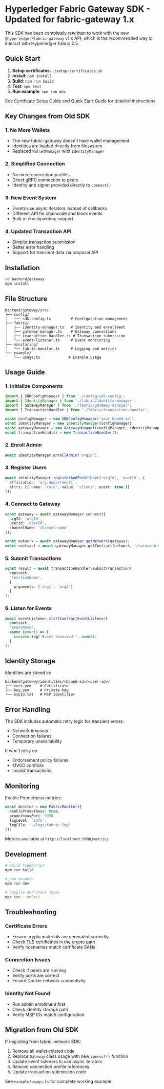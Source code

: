 # Hyperledger Fabric Gateway SDK - Updated for fabric-gateway 1.x

This SDK has been completely rewritten to work with the new `@hyperledger/fabric-gateway` v1.x API, which is the recommended way to interact with Hyperledger Fabric 2.5.

## Quick Start

1. **Setup certificates**: `./setup-certificates.sh`
2. **Install**: `npm install`
3. **Build**: `npm run build`
4. **Test**: `npm test`
5. **Run example**: `npm run dev`

See [Certificate Setup Guide](./CERTIFICATE_SETUP.md) and [Quick Start Guide](./QUICK_START.md) for detailed instructions.

## Key Changes from Old SDK

### 1. No More Wallets
- The new fabric-gateway doesn't have wallet management
- Identities are loaded directly from filesystem
- Replaced `WalletManager` with `IdentityManager`

### 2. Simplified Connection
- No more connection profiles
- Direct gRPC connection to peers
- Identity and signer provided directly to `connect()`

### 3. New Event System
- Events use async iterators instead of callbacks
- Different API for chaincode and block events
- Built-in checkpointing support

### 4. Updated Transaction API
- Simpler transaction submission
- Better error handling
- Support for transient data via proposal API

## Installation

```bash
cd backend/gateway
npm install
```

## File Structure

```
backend/gateway/src/
├── config/
│   └── sdk-config.ts         # Configuration management
├── fabric/
│   ├── identity-manager.ts   # Identity and enrollment
│   ├── gateway-manager.ts    # Gateway connections
│   ├── transaction-handler.ts # Transaction submission
│   └── event-listener.ts     # Event monitoring
├── monitoring/
│   └── fabric-monitor.ts     # Logging and metrics
└── example/
    └── usage.ts             # Example usage
```

## Usage Guide

### 1. Initialize Components

```typescript
import { SDKConfigManager } from './config/sdk-config';
import { IdentityManager } from './fabric/identity-manager';
import { GatewayManager } from './fabric/gateway-manager';
import { TransactionHandler } from './fabric/transaction-handler';

const configManager = new SDKConfigManager('your-brand-id');
const identityManager = new IdentityManager(configManager);
const gatewayManager = new GatewayManager(configManager, identityManager);
const transactionHandler = new TransactionHandler();
```

### 2. Enroll Admin

```typescript
await identityManager.enrollAdmin('orgId');
```

### 3. Register Users

```typescript
await identityManager.registerAndEnrollUser('orgId', 'userId', {
  affiliation: 'org.department1',
  attrs: [{ name: 'role', value: 'client', ecert: true }]
});
```

### 4. Connect to Gateway

```typescript
const gateway = await gatewayManager.connect({
  orgId: 'orgId',
  userId: 'userId',
  channelName: 'channel-name'
});

const network = await gatewayManager.getNetwork(gateway);
const contract = await gatewayManager.getContract(network, 'chaincode-name');
```

### 5. Submit Transactions

```typescript
const result = await transactionHandler.submitTransaction(
  contract,
  'functionName',
  {
    arguments: ['arg1', 'arg2']
  }
);
```

### 6. Listen for Events

```typescript
await eventListener.startContractEventListener(
  contract,
  'EventName',
  async (event) => {
    console.log('Event received:', event);
  }
);
```

## Identity Storage

Identities are stored in:
```
backend/gateway/identities/<brand-id>/<user-id>/
├── cert.pem    # Certificate
├── key.pem     # Private key
└── mspId.txt   # MSP identifier
```

## Error Handling

The SDK includes automatic retry logic for transient errors:
- Network timeouts
- Connection failures
- Temporary unavailability

It won't retry on:
- Endorsement policy failures
- MVCC conflicts
- Invalid transactions

## Monitoring

Enable Prometheus metrics:

```typescript
const monitor = new FabricMonitor({
  enablePrometheus: true,
  prometheusPort: 9090,
  logLevel: 'info',
  logFile: './logs/fabric.log'
});
```

Metrics available at `http://localhost:9090/metrics`

## Development

```bash
# Build TypeScript
npm run build

# Run example
npm run dev

# Compile and check types
npx tsc --noEmit
```

## Troubleshooting

### Certificate Errors
- Ensure crypto materials are generated correctly
- Check TLS certificates in the crypto path
- Verify hostnames match certificate SANs

### Connection Issues
- Check if peers are running
- Verify ports are correct
- Ensure Docker network connectivity

### Identity Not Found
- Run admin enrollment first
- Check identity storage path
- Verify MSP IDs match configuration

## Migration from Old SDK

If migrating from fabric-network SDK:

1. Remove all wallet-related code
2. Replace `Gateway` class usage with new `connect()` function
3. Update event listeners to use async iterators
4. Remove connection profile references
5. Update transaction submission code

See `example/usage.ts` for complete working example.
